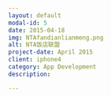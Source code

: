 ```yaml
---
layout: default
modal-id: 5
date: 2015-04-18
img: NTAfandianlianmeng.png
alt: NTA饭店联盟
project-date: April 2015
client: iphone4
category: App Development
description: 

---
```

